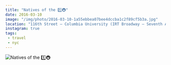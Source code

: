 ```yaml
---
title: "Natives of the 1️⃣🚇"
date: 2016-03-10
image: "/img/photo/2016-03-10-1a55ebbea07bee4dccba1c2f89cf5b3a.jpg"
location: "116th Street – Columbia University (IRT Broadway – Seventh Avenue Line)"
instagram: true
tags:
 - travel
 - nyc
---
```


![Natives of the 1️⃣🚇](/img/photo/2016-03-10-1a55ebbea07bee4dccba1c2f89cf5b3a.jpg)
